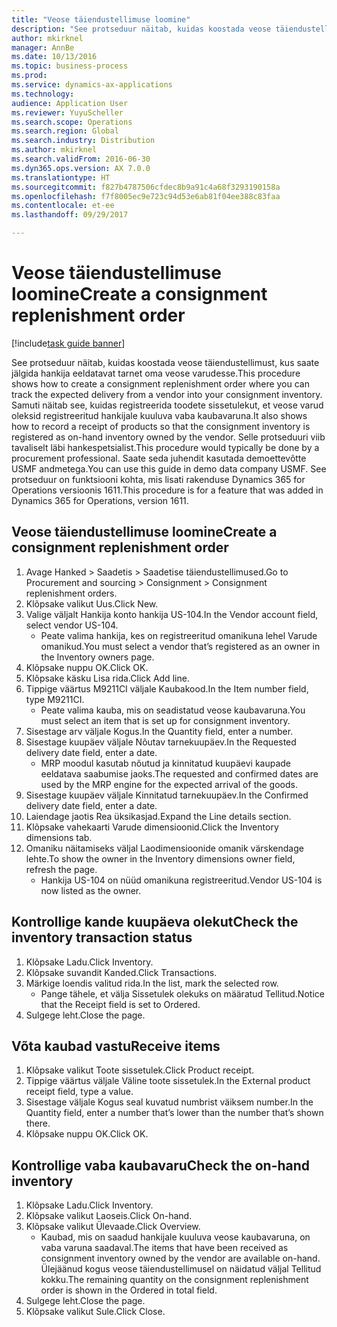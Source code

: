 ```yaml
---
title: "Veose täiendustellimuse loomine"
description: "See protseduur näitab, kuidas koostada veose täiendustellimust, kus saate jälgida hankija eeldatavat tarnet oma veose varudesse."
author: mkirknel
manager: AnnBe
ms.date: 10/13/2016
ms.topic: business-process
ms.prod: 
ms.service: dynamics-ax-applications
ms.technology: 
audience: Application User
ms.reviewer: YuyuScheller
ms.search.scope: Operations
ms.search.region: Global
ms.search.industry: Distribution
ms.author: mkirknel
ms.search.validFrom: 2016-06-30
ms.dyn365.ops.version: AX 7.0.0
ms.translationtype: HT
ms.sourcegitcommit: f827b4787506cfdec8b9a91c4a68f3293190158a
ms.openlocfilehash: f7f8005ec9e723c94d53e6ab81f04ee388c83faa
ms.contentlocale: et-ee
ms.lasthandoff: 09/29/2017

---
```

# <a name="create-a-consignment-replenishment-order"></a><span data-ttu-id="43f5b-103">Veose täiendustellimuse loomine</span><span class="sxs-lookup"><span data-stu-id="43f5b-103">Create a consignment replenishment order</span></span>

[!include[task guide banner](../../includes/task-guide-banner.md)]

<span data-ttu-id="43f5b-104">See protseduur näitab, kuidas koostada veose täiendustellimust, kus saate jälgida hankija eeldatavat tarnet oma veose varudesse.</span><span class="sxs-lookup"><span data-stu-id="43f5b-104">This procedure shows how to create a consignment replenishment order where you can track the expected delivery from a vendor into your consignment inventory.</span></span> <span data-ttu-id="43f5b-105">Samuti näitab see, kuidas registreerida toodete sissetulekut, et veose varud oleksid registreeritud hankijale kuuluva vaba kaubavaruna.</span><span class="sxs-lookup"><span data-stu-id="43f5b-105">It also shows how to record a receipt of products so that the consignment inventory is registered as on-hand inventory owned by the vendor.</span></span> <span data-ttu-id="43f5b-106">Selle protseduuri viib tavaliselt läbi hankespetsialist.</span><span class="sxs-lookup"><span data-stu-id="43f5b-106">This procedure would typically be done by a procurement professional.</span></span> <span data-ttu-id="43f5b-107">Saate seda juhendit kasutada demoettevõtte USMF andmetega.</span><span class="sxs-lookup"><span data-stu-id="43f5b-107">You can use this guide in demo data company USMF.</span></span> <span data-ttu-id="43f5b-108">See protseduur on funktsiooni kohta, mis lisati rakenduse Dynamics 365 for Operations versioonis 1611.</span><span class="sxs-lookup"><span data-stu-id="43f5b-108">This procedure is for a feature that was added in Dynamics 365 for Operations, version 1611.</span></span>




## <a name="create-a-consignment-replenishment-order"></a><span data-ttu-id="43f5b-109">Veose täiendustellimuse loomine</span><span class="sxs-lookup"><span data-stu-id="43f5b-109">Create a consignment replenishment order</span></span>
1. <span data-ttu-id="43f5b-110">Avage Hanked > Saadetis > Saadetise täiendustellimused.</span><span class="sxs-lookup"><span data-stu-id="43f5b-110">Go to Procurement and sourcing > Consignment > Consignment replenishment orders.</span></span>
2. <span data-ttu-id="43f5b-111">Klõpsake valikut Uus.</span><span class="sxs-lookup"><span data-stu-id="43f5b-111">Click New.</span></span>
3. <span data-ttu-id="43f5b-112">Valige väljalt Hankija konto hankija US-104.</span><span class="sxs-lookup"><span data-stu-id="43f5b-112">In the Vendor account field, select vendor US-104.</span></span>
    * <span data-ttu-id="43f5b-113">Peate valima hankija, kes on registreeritud omanikuna lehel Varude omanikud.</span><span class="sxs-lookup"><span data-stu-id="43f5b-113">You must select a vendor that’s registered as an owner in the Inventory owners page.</span></span>  
4. <span data-ttu-id="43f5b-114">Klõpsake nuppu OK.</span><span class="sxs-lookup"><span data-stu-id="43f5b-114">Click OK.</span></span>
5. <span data-ttu-id="43f5b-115">Klõpsake käsku Lisa rida.</span><span class="sxs-lookup"><span data-stu-id="43f5b-115">Click Add line.</span></span>
6. <span data-ttu-id="43f5b-116">Tippige väärtus M9211CI väljale Kaubakood.</span><span class="sxs-lookup"><span data-stu-id="43f5b-116">In the Item number field, type M9211CI.</span></span>
    * <span data-ttu-id="43f5b-117">Peate valima kauba, mis on seadistatud veose kaubavaruna.</span><span class="sxs-lookup"><span data-stu-id="43f5b-117">You must select an item that is set up for consignment inventory.</span></span>  
7. <span data-ttu-id="43f5b-118">Sisestage arv väljale Kogus.</span><span class="sxs-lookup"><span data-stu-id="43f5b-118">In the Quantity field, enter a number.</span></span>
8. <span data-ttu-id="43f5b-119">Sisestage kuupäev väljale Nõutav tarnekuupäev.</span><span class="sxs-lookup"><span data-stu-id="43f5b-119">In the Requested delivery date field, enter a date.</span></span>
    * <span data-ttu-id="43f5b-120">MRP moodul kasutab nõutud ja kinnitatud kuupäevi kaupade eeldatava saabumise jaoks.</span><span class="sxs-lookup"><span data-stu-id="43f5b-120">The requested and confirmed dates are used by the MRP engine for the expected arrival of the goods.</span></span>  
9. <span data-ttu-id="43f5b-121">Sisestage kuupäev väljale Kinnitatud tarnekuupäev.</span><span class="sxs-lookup"><span data-stu-id="43f5b-121">In the Confirmed delivery date field, enter a date.</span></span>
10. <span data-ttu-id="43f5b-122">Laiendage jaotis Rea üksikasjad.</span><span class="sxs-lookup"><span data-stu-id="43f5b-122">Expand the Line details section.</span></span>
11. <span data-ttu-id="43f5b-123">Klõpsake vahekaarti Varude dimensioonid.</span><span class="sxs-lookup"><span data-stu-id="43f5b-123">Click the Inventory dimensions tab.</span></span>
12. <span data-ttu-id="43f5b-124">Omaniku näitamiseks väljal Laodimensioonide omanik värskendage lehte.</span><span class="sxs-lookup"><span data-stu-id="43f5b-124">To show the owner in the Inventory dimensions owner field, refresh the page.</span></span>
    * <span data-ttu-id="43f5b-125">Hankija US-104 on nüüd omanikuna registreeritud.</span><span class="sxs-lookup"><span data-stu-id="43f5b-125">Vendor US-104 is now listed as the owner.</span></span>  

## <a name="check-the-inventory-transaction-status"></a><span data-ttu-id="43f5b-126">Kontrollige kande kuupäeva olekut</span><span class="sxs-lookup"><span data-stu-id="43f5b-126">Check the inventory transaction status</span></span>
1. <span data-ttu-id="43f5b-127">Klõpsake Ladu.</span><span class="sxs-lookup"><span data-stu-id="43f5b-127">Click Inventory.</span></span>
2. <span data-ttu-id="43f5b-128">Klõpsake suvandit Kanded.</span><span class="sxs-lookup"><span data-stu-id="43f5b-128">Click Transactions.</span></span>
3. <span data-ttu-id="43f5b-129">Märkige loendis valitud rida.</span><span class="sxs-lookup"><span data-stu-id="43f5b-129">In the list, mark the selected row.</span></span>
    * <span data-ttu-id="43f5b-130">Pange tähele, et välja Sissetulek olekuks on määratud Tellitud.</span><span class="sxs-lookup"><span data-stu-id="43f5b-130">Notice that the Receipt field is set to Ordered.</span></span>  
4. <span data-ttu-id="43f5b-131">Sulgege leht.</span><span class="sxs-lookup"><span data-stu-id="43f5b-131">Close the page.</span></span>

## <a name="receive-items"></a><span data-ttu-id="43f5b-132">Võta kaubad vastu</span><span class="sxs-lookup"><span data-stu-id="43f5b-132">Receive items</span></span>
1. <span data-ttu-id="43f5b-133">Klõpsake valikut Toote sissetulek.</span><span class="sxs-lookup"><span data-stu-id="43f5b-133">Click Product receipt.</span></span>
2. <span data-ttu-id="43f5b-134">Tippige väärtus väljale Väline toote sissetulek.</span><span class="sxs-lookup"><span data-stu-id="43f5b-134">In the External product receipt field, type a value.</span></span>
3. <span data-ttu-id="43f5b-135">Sisestage väljale Kogus seal kuvatud numbrist väiksem number.</span><span class="sxs-lookup"><span data-stu-id="43f5b-135">In the Quantity field, enter a number that’s lower than the number that’s shown there.</span></span>
4. <span data-ttu-id="43f5b-136">Klõpsake nuppu OK.</span><span class="sxs-lookup"><span data-stu-id="43f5b-136">Click OK.</span></span>

## <a name="check-the-on-hand-inventory"></a><span data-ttu-id="43f5b-137">Kontrollige vaba kaubavaru</span><span class="sxs-lookup"><span data-stu-id="43f5b-137">Check the on-hand inventory</span></span>
1. <span data-ttu-id="43f5b-138">Klõpsake Ladu.</span><span class="sxs-lookup"><span data-stu-id="43f5b-138">Click Inventory.</span></span>
2. <span data-ttu-id="43f5b-139">Klõpsake valikut Laoseis.</span><span class="sxs-lookup"><span data-stu-id="43f5b-139">Click On-hand.</span></span>
3. <span data-ttu-id="43f5b-140">Klõpsake valikut Ülevaade.</span><span class="sxs-lookup"><span data-stu-id="43f5b-140">Click Overview.</span></span>
    * <span data-ttu-id="43f5b-141">Kaubad, mis on saadud hankijale kuuluva veose kaubavaruna, on vaba varuna saadaval.</span><span class="sxs-lookup"><span data-stu-id="43f5b-141">The items that have been received as consignment inventory owned by the vendor are available on-hand.</span></span> <span data-ttu-id="43f5b-142">Ülejäänud kogus veose täiendustellimusel on näidatud väljal Tellitud kokku.</span><span class="sxs-lookup"><span data-stu-id="43f5b-142">The remaining quantity on the consignment replenishment order is shown in the Ordered in total field.</span></span>  
4. <span data-ttu-id="43f5b-143">Sulgege leht.</span><span class="sxs-lookup"><span data-stu-id="43f5b-143">Close the page.</span></span>
5. <span data-ttu-id="43f5b-144">Klõpsake valikut Sule.</span><span class="sxs-lookup"><span data-stu-id="43f5b-144">Click Close.</span></span>

